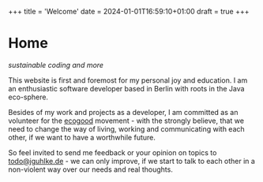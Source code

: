 +++
title = 'Welcome'
date = 2024-01-01T16:59:10+01:00
draft = true
+++
# Home

*sustainable coding and more*

This website is first and foremost for my personal joy and education. I am an 
enthusiastic software developer based in Berlin with roots in the Java eco-sphere.

Besides of my work and projects as a developer, I am committed as an volunteer 
for the [ecogood](https://www.ecogood.org/) movement - with the strongly believe, 
that we need to change the way of living, working and communicating with each other, 
if we want to have a worthwhile future.

So feel invited to send me feedback or your opinion on topics to 
[todo@jguhlke.de](mailto:todo@jguhlke.de) - we can only improve, if we start to 
talk to each other in a non-violent way over our needs and real thoughts.
